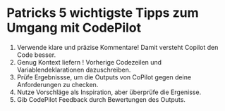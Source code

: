 # Patricks 5 wichtigste Tipps zum Umgang mit CodePilot

1. Verwende klare und präzise Kommentare! Damit versteht Copilot den Code besser.
2. Genug Kontext liefern ! Vorherige Codezeilen und Variablendeklarationen dazuschreiben.
3. Prüfe Ergebnissse, um die Outputs von CoPilot gegen deine Anforderungen zu checken.
4. Nutze Vorschläge als Inspiration, aber überprüfe die Ergenisse.
5. Gib CodePilot Feedback durch Bewertungen des Outputs.
